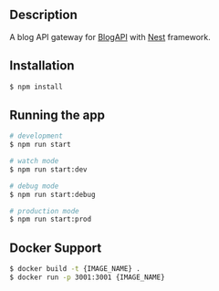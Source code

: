 ## Description

A blog API gateway for [BlogAPI](https://github.com/Edwardz43/demo-blog-api) with [Nest](https://github.com/nestjs/nest) framework.

## Installation

```bash
$ npm install
```

## Running the app

```bash
# development
$ npm run start

# watch mode
$ npm run start:dev

# debug mode
$ npm run start:debug

# production mode
$ npm run start:prod
```

## Docker Support
```bash
$ docker build -t {IMAGE_NAME} .
$ docker run -p 3001:3001 {IMAGE_NAME}
```
